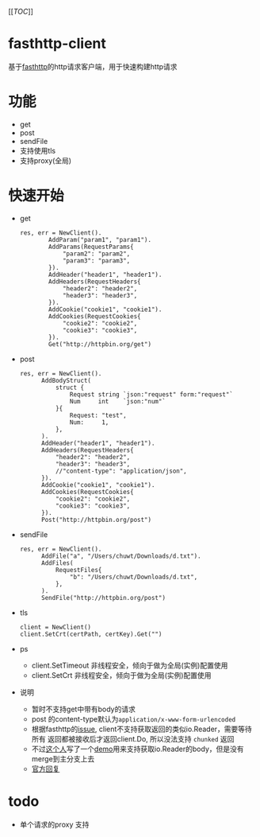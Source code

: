[[_TOC_]]

# fasthttp-client
基于[fasthttp](https://github.com/valyala/fasthttp#installapplication/x-www-form-urlencoded)的http请求客户端，用于快速构建http请求

# 功能
- get
- post
- sendFile
- 支持使用tls
- 支持proxy(全局)

# 快速开始
- get
    ```
    res, err = NewClient().
    		AddParam("param1", "param1").
    		AddParams(RequestParams{
    			"param2": "param2",
    			"param3": "param3",
    		}).
    		AddHeader("header1", "header1").
    		AddHeaders(RequestHeaders{
    			"header2": "header2",
    			"header3": "header3",
    		}).
    		AddCookie("cookie1", "cookie1").
    		AddCookies(RequestCookies{
    			"cookie2": "cookie2",
    			"cookie3": "cookie3",
    		}).
    		Get("http://httpbin.org/get")
    ```

- post

  ```
  res, err = NewClient().
  		AddBodyStruct(
  			struct {
  				Request string `json:"request" form:"request"`
  				Num     int    `json:"num"`
  			}{
  				Request: "test",
  				Num:     1,
  			},
  		).
  		AddHeader("header1", "header1").
  		AddHeaders(RequestHeaders{
  			"header2": "header2",
  			"header3": "header3",
  			//"content-type": "application/json",
  		}).
  		AddCookie("cookie1", "cookie1").
  		AddCookies(RequestCookies{
  			"cookie2": "cookie2",
  			"cookie3": "cookie3",
  		}).
  		Post("http://httpbin.org/post")
  ```

- sendFile

  ```
  res, err = NewClient().
  		AddFile("a", "/Users/chuwt/Downloads/d.txt").
  		AddFiles(
  			RequestFiles{
  				"b": "/Users/chuwt/Downloads/d.txt",
  			},
  		).
  		SendFile("http://httpbin.org/post")
  ```
- tls

  ```
  client = NewClient()
  client.SetCrt(certPath, certKey).Get("")
  ```

- ps
    - client.SetTimeout 非线程安全，倾向于做为全局(实例)配置使用
    - client.SetCrt 非线程安全，倾向于做为全局(实例)配置使用

- 说明
    - 暂时不支持get中带有body的请求
    - post 的content-type默认为`application/x-www-form-urlencoded`
    - 根据fasthttp的[issue](https://github.com/valyala/fasthttp/issues/411), client不支持获取返回的类似io.Reader，需要等待所有
    返回都被接收后才返回client.Do, 所以没法支持 `chunked` 返回
    - 不过[这个人](https://github.com/erikdubbelboer)写了一个[demo](https://github.com/erikdubbelboer/fasthttp/commit/69515271036c791b25543da6a4360fadb6b61173)用来支持获取io.Reader的body，但是没有merge到主分支上去
    - [官方回复](https://github.com/valyala/fasthttp/issues/849)

# todo
- 单个请求的proxy 支持